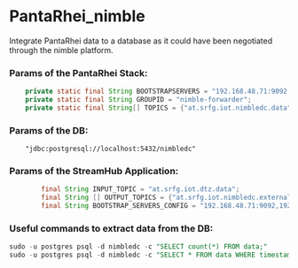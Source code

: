 # PantaRhei_nimble

Integrate PantaRhei data to a database as it could have been negotiated through the nimble platform.

### Params of the PantaRhei Stack:

```java
    private static final String BOOTSTRAPSERVERS = "192.168.48.71:9092,192.168.48.72:9092,192.168.48.73:9092,192.168.48.74:9092,192.168.48.75:9092";
    private static final String GROUPID = "nimble-forwarder";
    private static final String[] TOPICS = {"at.srfg.iot.nimbledc.data", "at.srfg.iot.nimbledc.external"};
```   


### Params of the DB:

```
    "jdbc:postgresql://localhost:5432/nimbledc"
```   


### Params of the StreamHub Application:

```java
        final String INPUT_TOPIC = "at.srfg.iot.dtz.data";
        final String [] OUTPUT_TOPICS = {"at.srfg.iot.nimbledc.external"};
        final String BOOTSTRAP_SERVERS_CONFIG = "192.168.48.71:9092,192.168.48.72:9092,192.168.48.73:9092,192.168.48.74:9092,192.168.48.75:9092";
```

### Useful commands to extract data from the DB:

```sql
sudo -u postgres psql -d nimbledc -c "SELECT count(*) FROM data;"
sudo -u postgres psql -d nimbledc -c "SELECT * FROM data WHERE timestamp >= CAST(NOW()- interval '1 hour' AS text) AND id=69 ORDER BY timestamp DESC;"
```
